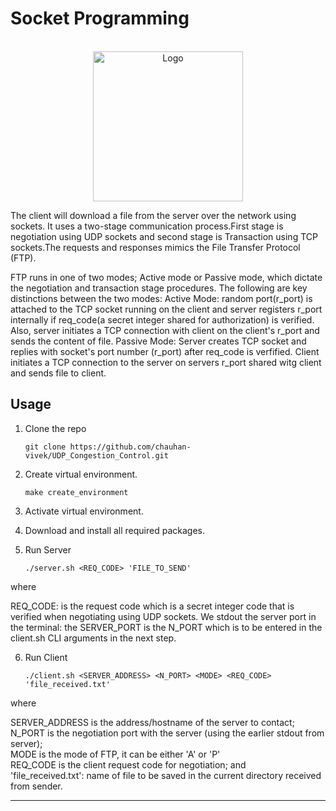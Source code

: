 Socket Programming
==============================
<!-- PROJECT LOGO -->
<br />
<div align="center">
  <a>
    <img src="readme-assets/intro.png" alt="Logo" width="240" height="240">
  </a>
</div>


The client will download a file from the server over the network using sockets. It uses a two-stage communication process.First stage is negotiation using UDP sockets and second stage is Transaction using TCP sockets.The requests and responses mimics the File Transfer Protocol (FTP). 

FTP runs in one of two modes; Active mode or Passive mode, which dictate the negotiation and transaction stage procedures. The following are key distinctions between the two modes:
Active Mode: random port(r_port) is attached to the TCP socket running on the client and server registers r_port internally if req_code(a secret integer shared for authorization) is verified. Also, server initiates a TCP connection with client on the client's r_port and sends the content of file.
Passive Mode: Server creates TCP socket and replies with socket's port number (r_port) after req_code is verfified. Client initiates a TCP connection to the server on servers r_port shared witg client and sends file to client.

Usage
------------
1. Clone the repo
	```
	git clone https://github.com/chauhan-vivek/UDP_Congestion_Control.git
	```
2. Create virtual environment.
	```make
	make create_environment
	```
3. Activate virtual environment.

4. Download and install all required packages.

5. Run Server
	```make
	./server.sh <REQ_CODE> 'FILE_TO_SEND'
	```

where  

REQ_CODE: is the request code which is a secret integer code that is verified when negotiating using UDP sockets. We stdout the server port in the terminal: the SERVER_PORT is the N_PORT which is to be entered in the client.sh CLI arguments in the next step.  

6. Run Client
	```make
	./client.sh <SERVER_ADDRESS> <N_PORT> <MODE> <REQ_CODE> 'file_received.txt' 
	```

where  

SERVER_ADDRESS is the address/hostname of the server to contact;  
N_PORT is the negotiation port with the server (using the earlier stdout from server);  
MODE is the mode of FTP, it can be either 'A' or 'P'  
REQ_CODE is the client request code for negotiation; and   
'file_received.txt': name of file to be saved in the current directory received from sender.  

------------